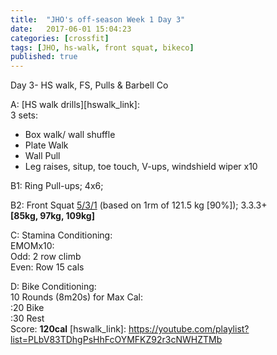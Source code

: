 ```yaml
---
title:  "JHO's off-season Week 1 Day 3"
date:   2017-06-01 15:04:23
categories: [crossfit]
tags: [JHO, hs-walk, front squat, bikeco]
published: true
---
```

Day 3- HS walk, FS, Pulls & Barbell Co

A: [HS walk drills][hswalk_link]:  
3 sets:  
- Box walk/ wall shuffle  
- Plate Walk  
- Wall Pull  
- Leg raises, situp, toe touch, V-ups, windshield wiper x10  

B1: Ring Pull-ups; 4x6;

B2: Front Squat [5/3/1][link1] (based on 1rm of 121.5 kg [90%]); 3.3.3+  
**[85kg, 97kg, 109kg]**

C: Stamina Conditioning:  
EMOMx10:  
Odd: 2 row climb  
Even: Row 15 cals  

D: Bike Conditioning:  
10 Rounds (8m20s) for Max Cal:  
:20 Bike  
:30 Rest  
Score: **120cal**
[hswalk_link]: https://youtube.com/playlist?list=PLbV83TDhgPsHhFcOYMFKZ92r3cNWHZTMb

[link1]: https://www.t-nation.com/workouts/531-how-to-build-pure-strength
